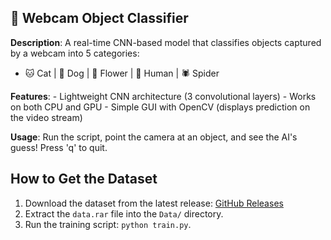 ## 📌 Webcam Object Classifier
**Description**: A real-time CNN-based model that classifies objects captured by a webcam into 5 categories:
-  🐱 Cat | 🐶 Dog | 🌸 Flower | 👤 Human | 🕷️ Spider
  
**Features**: - Lightweight CNN architecture (3 convolutional layers) - Works on both CPU and GPU - Simple GUI with OpenCV (displays prediction on the video stream) 

**Usage**: Run the script, point the camera at an object, and see the AI's guess! Press 'q' to quit.

## How to Get the Dataset
1. Download the dataset from the latest release: [GitHub Releases](#releases)
2. Extract the `data.rar` file into the `Data/` directory.
3. Run the training script: `python train.py`.
